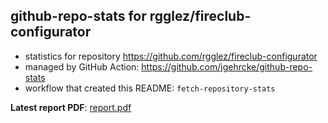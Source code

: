 ## github-repo-stats for rgglez/fireclub-configurator

- statistics for repository https://github.com/rgglez/fireclub-configurator
- managed by GitHub Action: https://github.com/jgehrcke/github-repo-stats
- workflow that created this README: `fetch-repository-stats`

**Latest report PDF**: [report.pdf](https://github.com/rgglez/rgglez/raw/github-repo-stats/rgglez/fireclub-configurator/latest-report/report.pdf)

